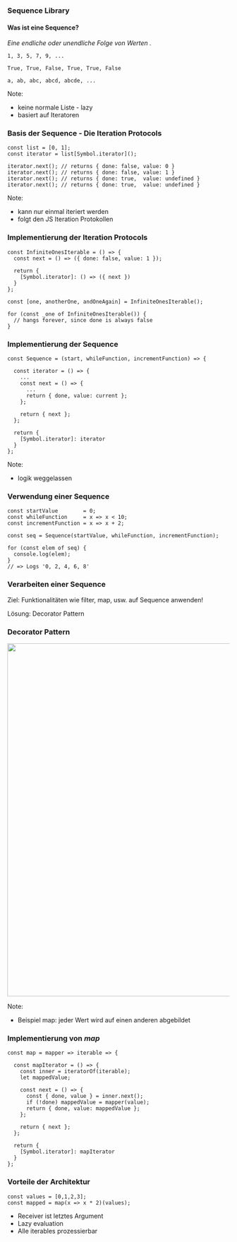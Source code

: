 ### Sequence Library
#### Was ist eine Sequence?
_Eine endliche oder unendliche Folge von Werten ._<!-- .elements class="fragment" data-fragment-index="1" -->

`1, 3, 5, 7, 9, ...`<!-- .elements class="fragment" data-fragment-index="2" -->

`True, True, False, True, True, False`<!-- .elements class="fragment" data-fragment-index="2" -->

`a, ab, abc, abcd, abcde, ...`<!-- .elements class="fragment" data-fragment-index="2" -->

Note:
- keine normale Liste - lazy
- basiert auf Iteratoren



### Basis der Sequence - Die Iteration Protocols
```js[1| 1-2 | 1-4 | 1-5 |1-6 | 1-7]
const list = [0, 1];
const iterator = list[Symbol.iterator]();

iterator.next(); // returns { done: false, value: 0 }
iterator.next(); // returns { done: false, value: 1 }
iterator.next(); // returns { done: true,  value: undefined }
iterator.next(); // returns { done: true,  value: undefined }
```

Note:
- kann nur einmal iteriert werden
- folgt den JS Iteration Protokollen



### Implementierung der Iteration Protocols 
```js[1-7|9-13]
const InfiniteOnesIterable = () => {
  const next = () => ({ done: false, value: 1 });

  return {
    [Symbol.iterator]: () => ({ next })
  }
};

const [one, anotherOne, andOneAgain] = InfiniteOnesIterable();

for (const _one of InfiniteOnesIterable()) { 
  // hangs forever, since done is always false
}
```



### Implementierung der Sequence 
```js[1 | 3-11 | 1-16]
const Sequence = (start, whileFunction, incrementFunction) => {

  const iterator = () => {
    ...
    const next = () => {
      ...
      return { done, value: current };
    };
    
    return { next };
  };

  return {
    [Symbol.iterator]: iterator
  } 
};
```

Note:
- logik weggelassen


### Verwendung einer Sequence 
```js[1-3 | 5 | 7-10]
const startValue        = 0;
const whileFunction     = x => x < 10;
const incrementFunction = x => x + 2;

const seq = Sequence(startValue, whileFunction, incrementFunction);

for (const elem of seq) {
  console.log(elem);
}
// => Logs '0, 2, 4, 6, 8'
```



### Verarbeiten einer Sequence

Ziel: Funktionalitäten wie filter, map, usw. auf Sequence anwenden! <!-- .elements class="fragment" data-fragment-index="1" -->

Lösung: Decorator Pattern<!-- .elements class="fragment" data-fragment-index="2" -->



### Decorator Pattern 
<img src="slides/assets/decorator.png" width="800"/>

Note:
- Beispiel map: jeder Wert wird auf einen anderen abgebildet



### Implementierung von _map_
```js[1 | 3,17 | 8 | 8,9 | 1-19]
const map = mapper => iterable => {
  
  const mapIterator = () => {
    const inner = iteratorOf(iterable);
    let mappedValue;
    
    const next = () => {
      const { done, value } = inner.next();
      if (!done) mappedValue = mapper(value);
      return { done, value: mappedValue };
    };
    
    return { next };
  };

  return {
    [Symbol.iterator]: mapIterator
  } 
};
```



### Vorteile der Architektur 
```js[]
const values = [0,1,2,3];
const mapped = map(x => x * 2)(values);
```

- Receiver ist letztes Argument
- Lazy evaluation
- Alle iterables prozessierbar